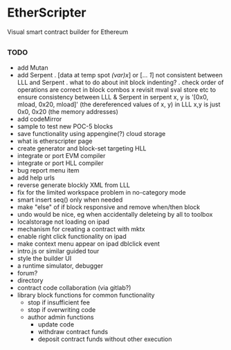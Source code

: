 # EtherScripter
Visual smart contract builder for Ethereum
##

### TODO
* add Mutan
* add Serpent 
  . [data at temp spot _(var)x_] or [... _1_] not consistent between LLL and Serpent
  . what to do about init block indenting?
  . check order of operations are correct in block combos
  x revisit mval sval store etc to ensure consistency between LLL & Serpent 
    in serpent x, y is '[0x0, mload, 0x20, mload]' (the dereferenced values of x, y)
    in LLL x,y is just 0x0, 0x20 (the memory addresses)
* add codeMirror
* sample to test new POC-5 blocks
* save functionality using appengine(?) cloud storage
* what is etherscripter page
* create generator and block-set targeting HLL
* integrate or port EVM compiler
* integrate or port HLL compiler 
* bug report menu item
* add help urls
* reverse generate blockly XML from LLL
* fix for the limited workspace problem in no-category mode
* smart insert seq() only when needed
* make "else" of if block responsive and remove when/then block
* undo would be nice, eg when accidentally deleteing by all to toolbox 
* localstorage not loading on ipad
* mechanism for creating a contract with mktx
* enable right click functionality on ipad
* make context menu appear on ipad dblclick event
* intro.js or similar guided tour
* style the builder UI
* a runtime simulator, debugger
* forum?
* directory 
* contract code collaboration (via gitlab?)
* library block functions for common functionality
  - stop if insufficient fee
  - stop if overwriting code
  - author admin functions 
    * update code
    * withdraw contract funds
    * deposit contract funds without other execution

